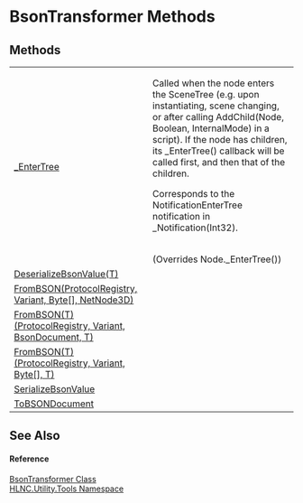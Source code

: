 # BsonTransformer Methods




## Methods
<table>
<tr>
<td><a href="M_HLNC_Utility_Tools_BsonTransformer__EnterTree">_EnterTree</a></td>
<td><p>Called when the node enters the SceneTree (e.g. upon instantiating, scene changing, or after calling AddChild(Node, Boolean, InternalMode) in a script). If the node has children, its _EnterTree() callback will be called first, and then that of the children.</p><p>

Corresponds to the NotificationEnterTree notification in _Notification(Int32).</p><br />(Overrides Node._EnterTree())</td></tr>
<tr>
<td><a href="M_HLNC_Utility_Tools_BsonTransformer_DeserializeBsonValue__1">DeserializeBsonValue(T)</a></td>
<td> </td></tr>
<tr>
<td><a href="M_HLNC_Utility_Tools_BsonTransformer_FromBSON">FromBSON(ProtocolRegistry, Variant, Byte[], NetNode3D)</a></td>
<td> </td></tr>
<tr>
<td><a href="M_HLNC_Utility_Tools_BsonTransformer_FromBSON__1">FromBSON(T)(ProtocolRegistry, Variant, BsonDocument, T)</a></td>
<td> </td></tr>
<tr>
<td><a href="M_HLNC_Utility_Tools_BsonTransformer_FromBSON__1_1">FromBSON(T)(ProtocolRegistry, Variant, Byte[], T)</a></td>
<td> </td></tr>
<tr>
<td><a href="M_HLNC_Utility_Tools_BsonTransformer_SerializeBsonValue">SerializeBsonValue</a></td>
<td> </td></tr>
<tr>
<td><a href="M_HLNC_Utility_Tools_BsonTransformer_ToBSONDocument">ToBSONDocument</a></td>
<td> </td></tr>
</table>

## See Also


#### Reference
<a href="T_HLNC_Utility_Tools_BsonTransformer">BsonTransformer Class</a>  
<a href="N_HLNC_Utility_Tools">HLNC.Utility.Tools Namespace</a>  
